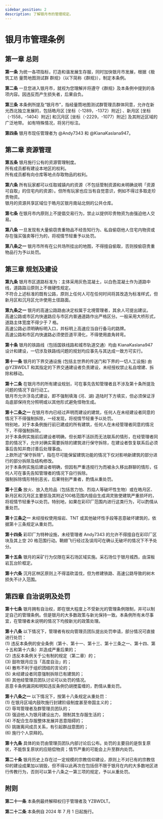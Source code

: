 ```yaml
---
sidebar_position: 2
description: 了解银月市的管理规定。
---
```


# 银月市管理条例

## 第一章 总则

**第一条** 为统一各项指标，打造和谐发展生存服，同时加快银月市发展，根据《极筑工坊 量筒地图测试群 群规》（以下简称《群规》），制定本条例。

**第二条** 一旦您进入银月市，就视为您理解并将遵守《群规》及本条例中提到的各项内容。因违反而产生损失者，后果自负。

**第三条** 本条例所提及“银月市”，指经量筒地图测试群管理员群体同意，允许在新光西北独立发展的，包括皓月区 [坐标（-1289，-1372）附近] 、新月区 [坐标（-1558，-1404）附近] 和沉月区 [坐标（-2229，-1077）附近] 及其附近区域的广泛地带。
如有特殊情况，将另行标注。

**第四条** 银月市现任管理者为 @Andy7343 和 @KianaKaslana947。

## 第二章 资源管理

**第五条** 银月施行公有的资源管理制度。  
所有成员都有建设本地区的权利。  
所有成员都有向仓库等地点存取物品的权利。

**第六条** 所有玩家都可以任取城镇内的资源（不包括管制资源和未明确说明「资源可自取」的住宅内的资源）。但所有玩家也应当有自觉意识，例如不得过多取走珍贵物资。  
银月的资源共享区域位于皓月区银月南站北侧的公共仓库。

**第七条** 在银月市内原则上不提倡交易行为，禁止以提供珍贵物资为由强迫他人交易。

**第八条** 一旦发现有大量偷窃贵重物品不经告知行为、私自偷窃他人住宅内物资或存在强买强卖等行为的，将视情节轻重予以处罚。  

**第八条之一** 银月市所有在公共场所挂出的地图，不得擅自偷取，否则按偷窃贵重物品行为予以处罚。

## 第三章 规划及建设

**第九条** 银月市区道路标准为：主体采用灰色混凝土，以白色混凝土作为道路中线，道路路沿原则上不做硬性规定。  
不符合上述标准的既有公路，原则上任何人可在任何时间将其改造为标准样式，但新月区和沉月区允许使用土径路面。

**第九条之一** 银月的高速公路路由决定权属于北境管理者，其余人可提出建议。  
高速公路或市区内快速路应与市区内普通道路作出严格区分。一般采用大桥形式，道路主体宽度不得少于 7 格。  
高速公路必须明确标明入口，并标明上高速应当自行备马的路牌。  
高速公路和市区内快速路必须使匝道平滑化，不得使用直角转弯。

**第十条** 银月的铁路线（包括国铁线路和城市轨道交通）均由 KianaKaslana947 设计和建设，一切涉及铁路线问题的规划均应事先与其达成一致方可实行。

**第十一条** 银月的下界交通设施 (包括主世界的传送门和下界的一切人工设施) 由 @YZBWDLT 和其指定的下界交通建设者负责建设，未经授权禁止私自增建、拆除和移动。

**第十二条** 在银月市的所有建设规划，可在事先告知管理者且不涉及第十条所提及问题的情况下自行动工。  
银月市允许浮岛式建设，即不强制填海 (河、湖) 造陆时下方填实，但必须保证浮岛底部保持充分照明或以其他形式避免怪物生成。  

**第十二条之一** 在银月市内已经过声明而建设的建筑，任何人在未经建设者同意的情况下不得强制拆除，一经发现，将视情节轻重予以处罚。  
特别地，对于本条例施行前已建成的所有建筑，任何人在未经管理者同意的情况下，不得强制拆除。  
对于本条例实施前后建设者明确，但长期不活跃而无法联系的情形，在经管理者同意的情况下，允许对确实需要拆除的建筑进行保守拆除，在建设者恢复联系后必须事后告知并商讨善后处理事由。  
上款所述“保守拆除”，指在尽可能保留建筑功能的情况下仅对影响新建筑的部分进行的部分拆除及结构修改。  
对于本条例实施后建设者明确，但因有严重违规行为而被永久移出群聊的情形，任何人可在事先告知管理者的情况下自行拆除。  
强制拆除情形特别恶劣，后果特别严重者，酌情从重处罚。

**第十三条** 放火、放入危险品（包括苦力怕、烈焰人等破坏性生物）或在皓月区、新月区和沉月区主要部及其附近100格范围内擅自生成凋灵致使建筑严重损坏的，将视情节轻重予以处罚。特别地，如果在彩印厂范围内进行这类行为，可以酌情从重处罚。

**第十三条之一** 未经授权使用熔岩、TNT 或其他破坏性手段等恶意破坏建筑的，依据第十三条规定从重处罚。

**第十四条** 彩印厂为特种设施，未经管理者 Andy7343 的允许不得擅自在彩印厂区块及其上空 20 格范围行动。鞘翅飞行经过及误闯可在确认无破坏的情况下不予处分。

**第十五条** 银月的采矿行为仅限在采石场区域实施。采石场位于银月城西，由深板岩瓦台阶框定。

**第十六条** 沉月区林区原则上不得滥砍滥伐，但为修建铁路、高速公路导致的树木损失不计入范围。

## 第四章 自治说明及处罚

**第十七条** 银月拥有自治权，即在很大程度上不受新光的管理条例限制，并可以制定自己的管理条例。但是银月的大多数政策与新光保持一致。本条例所有未尽事宜，在管理者未说明的情况下均按新光的政策处理。

**第十八条** 以下情况下，管理者有权向管理员团队提出处罚申请，部分情况可直接进行处罚：  
(1) 违反本条例的安全条例（第十、第十一、第十三、第十三条之一、第十四、第十五和第十六条）并造成严重后果的；  
(2) 违反本条例关于公有制的规定（第二章）的；  
(3) 鼓吹银月应当「高度自治」的；  
(4) 散布不利于组织团结的言论的；  
(5) 未经建设者同意强制拆除已有建筑的；  
(6) 其他经管理员团队讨论可以处罚的情况。  
恶意卡条例漏洞和明知违反条例仍胡搅蛮缠的，酌情从重处罚。

**第十八条之一** 以下情况下，按第十八条规定从重处罚：  
(1) 在银月区域内鼓吹施行封建阶级制度甚至帝国主义的；  
(2) 辱骂管理者及群管理员团队的；  
(3) 强迫他人为银月建设出力，限制其生存服生活的；  
(4) 不配合生存服整体发展并恶意阻碍的；  
(5) 挑拨离间成员关系，有引起群战意图的；  
(6) 施行个人崇拜的。

**第十九条** 具体的处罚由管理员团队内部讨论后公布。处罚的主要目的是恢复原状，不能恢复原状的应赔偿物资；情节严重的可能会上升至群内处罚。

**第二十条** 银月历史上存在过一定规模的宗教信仰建设，原则上不对已有的宗教信仰的建设成果加以销毁，但不得以此再次在包括但不限于银月在内的大多数地区进行传教行为，否则可以第十八条之一第三项的规定，予以从重处罚。

## 附则

**第二十一条** 本条例最终解释权归于管理者及 YZBWDLT。

**第二十二条** 本条例自 2024 年 7 月 1 日起施行。
